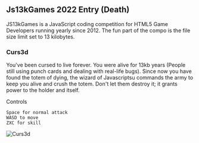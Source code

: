 ## Js13kGames 2022 Entry (Death)
JS13kGames is a JavaScript coding competition for HTML5 Game Developers running yearly since 2012. The fun part of the compo is the file size limit set to 13 kilobytes.

### Curs3d
You've been cursed to live forever. You were alive for 13kb years (People still using punch cards and dealing with real-life bugs). Since now you have found the totem of dying, the wizard of Javascriptsu commands the army to keep you alive and crush the totem.
Don't let them destroy it; it grants power to the holder and itself.

Controls
```
Space for normal attack
WASD to move
ZXC for skill
```

![Curs3d](https://user-images.githubusercontent.com/103666262/189892437-b1e19daf-a7e6-43c2-9f20-21e94eaa7b29.png)
